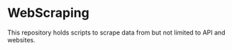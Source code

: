 # WebScraping
This repository holds scripts to scrape data from but not limited to API and websites. 
